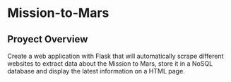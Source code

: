 # Mission-to-Mars

## Proyect Overview

Create a web application with Flask that will automatically scrape different websites to extract data about the Mission to Mars, store it in a NoSQL database and display the latest information on a HTML page.